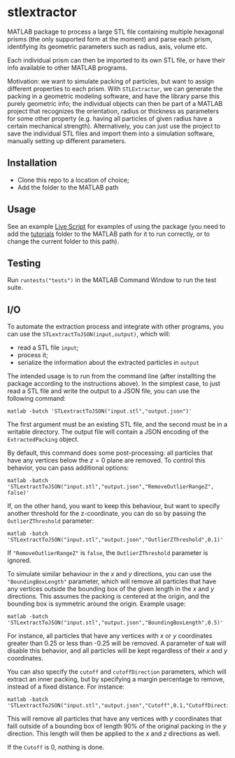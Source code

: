 # stlextractor

MATLAB package to process a large STL file containing multiple hexagonal prisms
(the only supported form at the moment) and parse each prism, identifying its geometric
parameters such as radius, axis, volume etc.

Each individual prism can then be imported to its own STL file, or have their info
available to other MATLAB programs.

Motivation: we want to simulate packing of particles, but want to assign different
properties to each prism. With `STLExtractor`, we can generate the packing
in a geometric modeling software, and have the library parse this purely geometric info;
the individual objects can then be part of a MATLAB project that recognizes the orientation, radius
or thickness as parameters for some other property (e.g. having all particles of given radius
have a certain mechanical strength). Alternatively, you can just use the project
to save the individual STL files and import them into a simulation software, manually setting
up different parameters.

## Installation

- Clone this repo to a location of choice;
- Add the folder to the MATLAB path

## Usage

See an example [Live Script](./docs/tutorials/Tutorial1_Extract.mlx) for examples of using
the package (you need to add the [tutorials](./docs/tutorials/) folder to the MATLAB
path for it to run correctly, or to change the current folder to this path).

## Testing

Run `runtests("tests")` in the MATLAB Command Window to run the test suite.

## I/O

To automate the extraction process and integrate with other programs,
you can use the `STLextractToJSON(input,output)`, which will:

- read a STL file `input`;
- process it;
- serialize the information about the extracted particles in `output`

The intended usage is to run from the command line (after installting the package
according to the instructions above).  In the simplest case, to just read a STL file
and write the output to a JSON file, you can use the following command:

```shell
matlab -batch 'STLextractToJSON("input.stl","output.json")'
```

The first argument must be an existing STL file, and the second must be in a writable
directory. The output file will contain a JSON encoding of the `ExtractedPacking` object.

By default, this command does some post-processing: all particles that have any vertices
below the $z=0$ plane are removed. To control this behavior, you can
pass additional options:

```shell
matlab -batch 'STLextractToJSON("input.stl","output.json","RemoveOutlierRangeZ", false)'
```

If, on the other hand, you want to keep this behaviour, but want to specify another
threshold for the z-coordinate, you can do so by passing the `OutlierZThreshold` parameter:

```shell
matlab -batch 'STLextractToJSON("input.stl","output.json","OutlierZThreshold",0.1)'
```

If `"RemoveOutlierRangeZ"` is `false`, the `OutlierZThreshold` parameter is ignored.

To simulate similar behaviour in the $x$ and $y$ directions, you can use the
`"BoundingBoxLength"` parameter, which will remove all particles that have
any vertices outside the bounding box of the given length in the $x$ and $y$
directions. This assumes the packing is centered at the origin, and the bounding box
is symmetric around the origin. Example usage:

```shell
matlab -batch 'STLextractToJSON("input.stl","output.json","BoundingBoxLength",0.5)'
```

For instance, all particles that have any vertices with $x$ or $y$ coordinates
greater than 0.25 or less than -0.25 will be removed. A parameter of `NaN`
will disable this behavior, and all particles will be kept regardless of their
$x$ and $y$ coordinates.

You can also specify the `cutoff` and `cutoffDirection` parameters, which will
extract an inner packing, but by specifying a margin percentage to remove,
instead of a fixed distance. For instance:

```shell
matlab -batch 'STLextractToJSON("input.stl","output.json","Cutoff",0.1,"CutoffDirection","y")'
```

This will remove all particles that have any vertices with $y$ coordinates that faill
outside of a bounding box of length 90% of the original packing in the $y$ direction.
This length will then be applied to the $x$ and $z$ directions as well.

If the `Cutoff` is 0, nothing is done.

